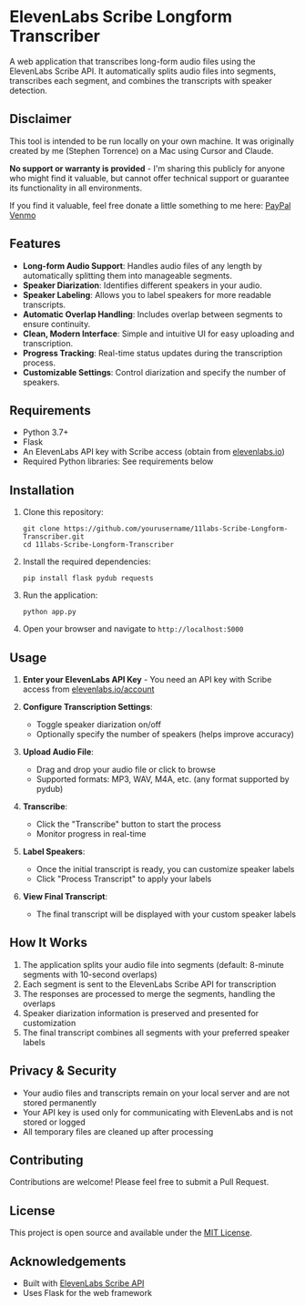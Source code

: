 # ElevenLabs Scribe Longform Transcriber

A web application that transcribes long-form audio files using the ElevenLabs Scribe API. It automatically splits audio files into segments, transcribes each segment, and combines the transcripts with speaker detection.

## Disclaimer

This tool is intended to be run locally on your own machine. It was originally created by me (Stephen Torrence) on a Mac using Cursor and Claude. 

**No support or warranty is provided** - I'm sharing this publicly for anyone who might find it valuable, but cannot offer technical support or guarantee its functionality in all environments.

If you find it valuable, feel free donate a little something to me here: [PayPal](https://www.paypal.com/paypalme/ecotexan) [Venmo](https://account.venmo.com/u/stephen-torrence-1)

## Features

- **Long-form Audio Support**: Handles audio files of any length by automatically splitting them into manageable segments.
- **Speaker Diarization**: Identifies different speakers in your audio.
- **Speaker Labeling**: Allows you to label speakers for more readable transcripts.
- **Automatic Overlap Handling**: Includes overlap between segments to ensure continuity.
- **Clean, Modern Interface**: Simple and intuitive UI for easy uploading and transcription.
- **Progress Tracking**: Real-time status updates during the transcription process.
- **Customizable Settings**: Control diarization and specify the number of speakers.

## Requirements

- Python 3.7+
- Flask
- An ElevenLabs API key with Scribe access (obtain from [elevenlabs.io](https://elevenlabs.io))
- Required Python libraries: See requirements below

## Installation

1. Clone this repository:
   ```
   git clone https://github.com/yourusername/11labs-Scribe-Longform-Transcriber.git
   cd 11labs-Scribe-Longform-Transcriber
   ```

2. Install the required dependencies:
   ```
   pip install flask pydub requests
   ```

3. Run the application:
   ```
   python app.py
   ```

4. Open your browser and navigate to `http://localhost:5000`

## Usage

1. **Enter your ElevenLabs API Key** - You need an API key with Scribe access from [elevenlabs.io/account](https://elevenlabs.io/account)

2. **Configure Transcription Settings**:
   - Toggle speaker diarization on/off
   - Optionally specify the number of speakers (helps improve accuracy)

3. **Upload Audio File**:
   - Drag and drop your audio file or click to browse
   - Supported formats: MP3, WAV, M4A, etc. (any format supported by pydub)

4. **Transcribe**:
   - Click the "Transcribe" button to start the process
   - Monitor progress in real-time

5. **Label Speakers**:
   - Once the initial transcript is ready, you can customize speaker labels
   - Click "Process Transcript" to apply your labels

6. **View Final Transcript**:
   - The final transcript will be displayed with your custom speaker labels

## How It Works

1. The application splits your audio file into segments (default: 8-minute segments with 10-second overlaps)
2. Each segment is sent to the ElevenLabs Scribe API for transcription
3. The responses are processed to merge the segments, handling the overlaps
4. Speaker diarization information is preserved and presented for customization
5. The final transcript combines all segments with your preferred speaker labels

## Privacy & Security

- Your audio files and transcripts remain on your local server and are not stored permanently
- Your API key is used only for communicating with ElevenLabs and is not stored or logged
- All temporary files are cleaned up after processing

## Contributing

Contributions are welcome! Please feel free to submit a Pull Request.

## License

This project is open source and available under the [MIT License](LICENSE).

## Acknowledgements

- Built with [ElevenLabs Scribe API](https://elevenlabs.io/scribe)
- Uses Flask for the web framework
